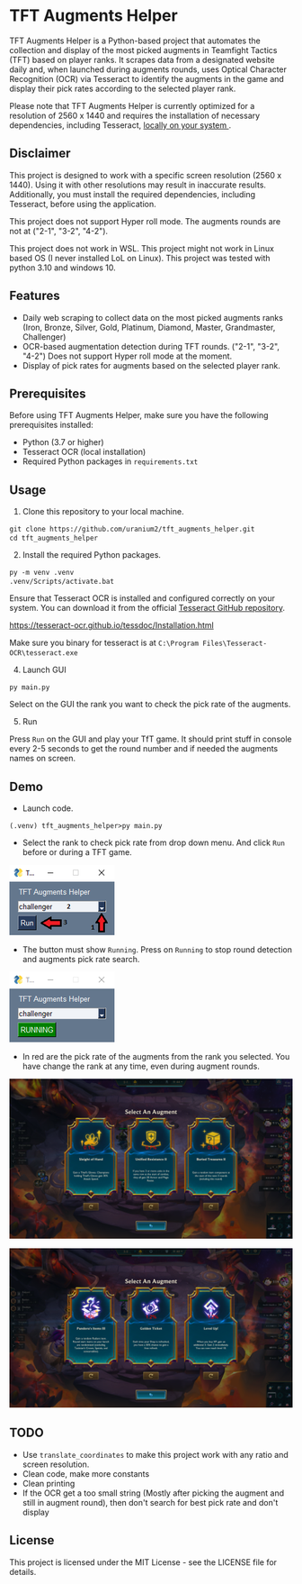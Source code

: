 # TFT Augments Helper

TFT Augments Helper is a Python-based project that automates the collection and display of the most picked augments in Teamfight Tactics (TFT) based on player ranks. It scrapes data from a designated website daily and, when launched during augments rounds, uses Optical Character Recognition (OCR) via Tesseract to identify the augments in the game and display their pick rates according to the selected player rank.

Please note that TFT Augments Helper is currently optimized for a resolution of 2560 x 1440 and requires the installation of necessary dependencies, including Tesseract, [locally on your system ](https://tesseract-ocr.github.io/tessdoc/Installation.html).

## Disclaimer

This project is designed to work with a specific screen resolution (2560 x 1440). Using it with other resolutions may result in inaccurate results. Additionally, you must install the required dependencies, including Tesseract, before using the application.

This project does not support Hyper roll mode. The augments rounds are not at ("2-1", "3-2", "4-2").

This project does not work in WSL.
This project might not work in Linux based OS (I never installed LoL on Linux).
This project was tested with python 3.10 and windows 10.

## Features

- Daily web scraping to collect data on the most picked augments ranks (Iron, Bronze, Silver, Gold, Platinum, Diamond, Master, Grandmaster, Challenger)
- OCR-based augmentation detection during TFT rounds. ("2-1", "3-2", "4-2") Does not support Hyper roll mode at the moment. 
- Display of pick rates for augments based on the selected player rank.

## Prerequisites

Before using TFT Augments Helper, make sure you have the following prerequisites installed:

- Python (3.7 or higher)
- Tesseract OCR (local installation)
- Required Python packages in `requirements.txt`

## Usage

1. Clone this repository to your local machine.

```console
git clone https://github.com/uranium2/tft_augments_helper.git
cd tft_augments_helper
```

2. Install the required Python packages.

```console
py -m venv .venv
.venv/Scripts/activate.bat
```

Ensure that Tesseract OCR is installed and configured correctly on your system. You can download it from the official [Tesseract GitHub repository](https://github.com/UB-Mannheim/tesseract).

https://tesseract-ocr.github.io/tessdoc/Installation.html

Make sure you binary for tesseract is at `C:\Program Files\Tesseract-OCR\tesseract.exe`

4. Launch GUI

```console
py main.py
```
Select on the GUI the rank you want to check the pick rate of the augments.

5. Run

Press `Run` on the GUI and play your TfT game. It should print stuff in console every 2-5 seconds to get the round number and if needed the augments names on screen.

## Demo

- Launch code.

```console
(.venv) tft_augments_helper>py main.py
```
- Select the rank to check pick rate from drop down menu. And click `Run` before or during a TFT game.

![plot](./img/demo_0.png)

- The button must show `Running`. Press on `Running` to stop round detection and augments pick rate search.

![plot](./img/demo_1.png)

- In red are the pick rate of the augments from the rank you selected. You have change the rank at any time, even during augment rounds.

![plot](./img/demo_2.png)

![plot](./img/demo_3.png)


## TODO

- Use `translate_coordinates` to make this project work with any ratio and screen resolution.
- Clean code, make more constants
- Clean printing
- If the OCR get a too small string (Mostly after picking the augment and still in augment round), then don't search for best pick rate and don't display


## License

This project is licensed under the MIT License - see the LICENSE file for details.
